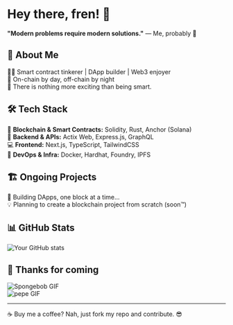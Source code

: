# Hey there, fren! 🫡

**"Modern problems require modern solutions."** — Me, probably 👀

## 🚀 About Me

👨‍💻 Smart contract tinkerer | DApp builder | Web3 enjoyer  
🔗 On-chain by day, off-chain by night  
🧠 There is nothing more exciting than being smart.  

## 🛠 Tech Stack

🚀 **Blockchain & Smart Contracts:** Solidity, Rust, Anchor (Solana)  
📜 **Backend & APIs:** Actix Web, Express.js, GraphQL  
💻 **Frontend:** Next.js, TypeScript, TailwindCSS  
🐳 **DevOps & Infra:** Docker, Hardhat, Foundry, IPFS  

## 🏗 Ongoing Projects

📌 Building DApps, one block at a time...  
💡 Planning to create a blockchain project from scratch (soon™)  

## 📊 GitHub Stats
![Your GitHub stats](https://github-readme-stats.vercel.app/api?username=zenbuterin&show_icons=true&theme=radical)

## 🐸 Thanks for coming
![Spongebob GIF](https://media.giphy.com/media/3o7abKhOpu0NwenH3O/giphy.gif)  
![pepe GIF](https://media1.tenor.com/m/660lQV3gF9IAAAAC/peppe.gif)


---
☕ Buy me a coffee? Nah, just fork my repo and contribute. 😎

